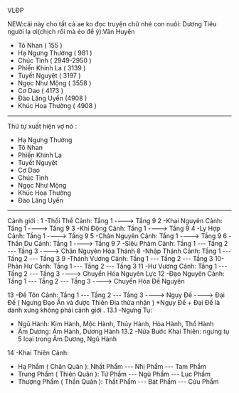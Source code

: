 VLĐP

NEW:cái này cho tất cả ae ko đọc truyện chữ nhé
con nuôi: Dương Tiêu
người lạ ơi(chịch rồi mà éo để ý):Vân Huyên
- Tô Nhan ( 155 )
- Hạ Ngưng Thường ( 981 )
- Chúc Tình ( 2949-2950 )
- Phiến Khinh La ( 3139 )
- Tuyết Nguyệt ( 3197 )
- Ngọc Như Mộng ( 3558 )
- Cơ Dao ( 4173 )
- Đào Lăng Uyển (4908 )
- Khúc Hoa Thường ( 4908 )
------------------------------------------------------
Thứ tự xuất hiện vợ nó :
- Hạ Ngưng Thường
- Tô Nhan
- Phiến Khinh La
- Tuyết Nguyệt
- Cơ Dao
- Chúc Tình
- Ngọc Như Mộng
- Khúc Hoa Thường
- Đào Lăng Uyển
-------------------------------------------------------------
Cảnh giới :
1 -Thối Thể Cảnh: Tầng 1 ----> Tầng 9
2 -Khai Nguyên Cảnh: Tầng 1 ----> Tầng 9
3 -Khí Động Cảnh: Tầng 1 ----> Tầng 9
4 -Ly Hợp Cảnh: Tầng 1 ----> Tầng 9
5 -Chân Nguyên Cảnh: Tầng 1 ----> Tầng 9
6 -Thần Du Cảnh: Tầng 1 ----> Tầng 9
7 -Siêu Phàm Cảnh: Tầng 1 --- Tầng 2 --- Tầng 3 ----> Chân Nguyên Hóa Thánh
8 -Nhập Thánh Cảnh: Tầng 1 --- Tầng 2 --- Tầng 3
9 -Thánh Vương Cảnh: Tầng 1 --- Tầng 2 --- Tầng 3
10- Phản Hư Cảnh: Tầng 1 --- Tầng 2 --- Tầng 3
11 -Hư Vương Cảnh: Tầng 1 --- Tầng 2 --- Tầng 3 ----> Chuyển Hóa Nguyên Lực
12 -Đạo Nguyên Cảnh: Tầng 1 --- Tầng 2 --- Tầng 3 ----> Chuyển Hóa Đế Nguyên

13 -Đế Tôn Cảnh: Tầng 1 --- Tầng 2 --- Tầng 3 ----> Ngụy Đế ----> Đại Đế ( Ngưng Đạo Ấn và được Thiên Địa thừa nhận )
*Ngụy Đế + Đại Đế là danh xưng không phải cảnh giới .
13.1 -Ngưng Tụ:
- Ngũ Hành: Kim Hành, Mộc Hành, Thủy Hành, Hỏa Hành, Thổ Hành
- Âm Dương: Âm Hành, Dương Hành
13.2 -Nửa Bước Khai Thiên: ngưng tụ 5 loại trong Âm Dương, Ngũ Hành

14 -Khai Thiên Cảnh:
- Hạ Phẩm ( Chân Quân ): Nhất Phẩm --- Nhị Phẩm --- Tam Phẩm
- Trung Phẩm ( Thiên Quân ): Tứ Phẩm --- Ngũ Phẩm --- Lục Phẩm
- Thượng Phẩm ( Thần Quân ): Thất Phẩm --- Bát Phẩm --- Cửu Phẩm

